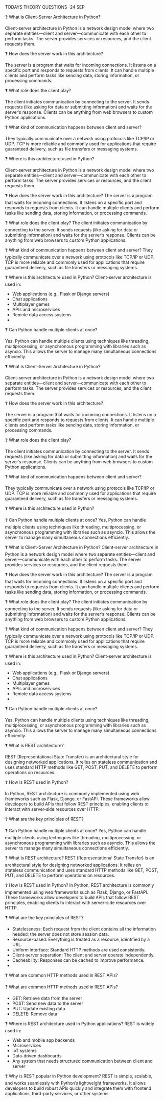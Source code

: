 TODAYS THEORY QUESTIONS -24 SEP

❓ What is Client-Server Architecture in Python?

Client-server architecture in Python is a network design model where two separate entities—client and server—communicate with each other to perform tasks. The server provides services or resources, and the client requests them.


❓ How does the server work in this architecture?

The server is a program that waits for incoming connections. It listens on a specific port and responds to requests from clients. It can handle multiple clients and perform tasks like sending data, storing information, or processing commands.


❓ What role does the client play?

The client initiates communication by connecting to the server. It sends requests (like asking for data or submitting information) and waits for the server’s response. Clients can be anything from web browsers to custom Python applications.


❓ What kind of communication happens between client and server?

They typically communicate over a network using protocols like TCP/IP or UDP. TCP is more reliable and commonly used for applications that require guaranteed delivery, such as file transfers or messaging systems.


❓ Where is this architecture used in Python?

Client-server architecture in Python is a network design model where two separate entities—client and server—communicate with each other to perform tasks. The server provides services or resources, and the client requests them.

❓ How does the server work in this architecture?
The server is a program that waits for incoming connections. It listens on a specific port and responds to requests from clients. It can handle multiple clients and perform tasks like sending data, storing information, or processing commands.

❓ What role does the client play?
The client initiates communication by connecting to the server. It sends requests (like asking for data or submitting information) and waits for the server’s response. Clients can be anything from web browsers to custom Python applications.

❓ What kind of communication happens between client and server?
They typically communicate over a network using protocols like TCP/IP or UDP. TCP is more reliable and commonly used for applications that require guaranteed delivery, such as file transfers or messaging systems.

❓ Where is this architecture used in Python?
Client-server architecture is used in:
- Web applications (e.g., Flask or Django servers)
- Chat applications
- Multiplayer games
- APIs and microservices
- Remote data access systems
- 

❓ Can Python handle multiple clients at once?

Yes, Python can handle multiple clients using techniques like threading, multiprocessing, or asynchronous programming with libraries such as asyncio. This allows the server to manage many simultaneous connections efficiently.

❓ What is Client-Server Architecture in Python?

Client-server architecture in Python is a network design model where two separate entities—client and server—communicate with each other to perform tasks. The server provides services or resources, and the client requests them.


❓ How does the server work in this architecture?

The server is a program that waits for incoming connections. It listens on a specific port and responds to requests from clients. It can handle multiple clients and perform tasks like sending data, storing information, or processing commands.


❓ What role does the client play?

The client initiates communication by connecting to the server. It sends requests (like asking for data or submitting information) and waits for the server’s response. Clients can be anything from web browsers to custom Python applications.


❓ What kind of communication happens between client and server?

They typically communicate over a network using protocols like TCP/IP or UDP. TCP is more reliable and commonly used for applications that require guaranteed delivery, such as file transfers or messaging systems.

❓ Where is this architecture used in Python?


❓ Can Python handle multiple clients at once?
Yes, Python can handle multiple clients using techniques like threading, multiprocessing, or asynchronous programming with libraries such as asyncio. This allows the server to manage many simultaneous connections efficiently.

❓ What is Client-Server Architecture in Python?
Client-server architecture in Python is a network design model where two separate entities—client and server—communicate with each other to perform tasks. The server provides services or resources, and the client requests them.

❓ How does the server work in this architecture?
The server is a program that waits for incoming connections. It listens on a specific port and responds to requests from clients. It can handle multiple clients and perform tasks like sending data, storing information, or processing commands.

❓ What role does the client play?
The client initiates communication by connecting to the server. It sends requests (like asking for data or submitting information) and waits for the server’s response. Clients can be anything from web browsers to custom Python applications.

❓ What kind of communication happens between client and server?
They typically communicate over a network using protocols like TCP/IP or UDP. TCP is more reliable and commonly used for applications that require guaranteed delivery, such as file transfers or messaging systems.

❓ Where is this architecture used in Python?
Client-server architecture is used in:
- Web applications (e.g., Flask or Django servers)
- Chat applications
- Multiplayer games
- APIs and microservices
- Remote data access systems
- 

❓ Can Python handle multiple clients at once?

Yes, Python can handle multiple clients using techniques like threading, multiprocessing, or asynchronous programming with libraries such as asyncio. This allows the server to manage many simultaneous connections efficiently.


❓ What is REST architecture?

REST (Representational State Transfer) is an architectural style for designing networked applications. It relies on stateless communication and uses standard HTTP methods like GET, POST, PUT, and DELETE to perform operations on resources.


❓ How is REST used in Python?

In Python, REST architecture is commonly implemented using web frameworks such as Flask, Django, or FastAPI. These frameworks allow developers to build APIs that follow REST principles, enabling clients to interact with server-side resources over HTTP.


❓ What are the key principles of REST?


❓ Can Python handle multiple clients at once?
Yes, Python can handle multiple clients using techniques like threading, multiprocessing, or asynchronous programming with libraries such as asyncio. This allows the server to manage many simultaneous connections efficiently.

❓ What is REST architecture?
REST (Representational State Transfer) is an architectural style for designing networked applications. It relies on stateless communication and uses standard HTTP methods like GET, POST, PUT, and DELETE to perform operations on resources.

❓ How is REST used in Python?
In Python, REST architecture is commonly implemented using web frameworks such as Flask, Django, or FastAPI. These frameworks allow developers to build APIs that follow REST principles, enabling clients to interact with server-side resources over HTTP.

❓ What are the key principles of REST?
- Statelessness: Each request from the client contains all the information needed; the server does not store session data.
- Resource-based: Everything is treated as a resource, identified by a URL.
- Uniform interface: Standard HTTP methods are used consistently.
- Client-server separation: The client and server operate independently.
- Cacheability: Responses can be cached to improve performance.
- 

❓ What are common HTTP methods used in REST APIs?


❓ What are common HTTP methods used in REST APIs?
- GET: Retrieve data from the server
- POST: Send new data to the server
- PUT: Update existing data
- DELETE: Remove data

❓ Where is REST architecture used in Python applications?
REST is widely used in:
- Web and mobile app backends
- Microservices
- IoT systems
- Data-driven dashboards
- Any system that needs structured communication between client and server

❓ Why is REST popular in Python development?
REST is simple, scalable, and works seamlessly with Python’s lightweight frameworks. It allows developers to build robust APIs quickly and integrate them with frontend applications, third-party services, or other systems.










